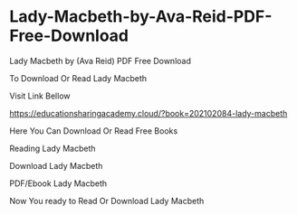 # Lady-Macbeth-by-Ava-Reid-PDF-Free-Download
Lady Macbeth by (Ava Reid) PDF Free Download
<p>To Download Or Read Lady Macbeth</p>
<p>Visit Link Bellow</p>
<p><a href="https://educationsharingacademy.cloud/?book=202102084-lady-macbeth" target="_blank" rel="noopener">https://educationsharingacademy.cloud/?book=202102084-lady-macbeth</a></p>
<p>Here You Can Download Or Read Free Books</p>
<p>Reading Lady Macbeth</p>
<p>Download Lady Macbeth</p>
<p>PDF/Ebook Lady Macbeth</p>
<p>Now You ready to Read Or Download Lady Macbeth</p>
